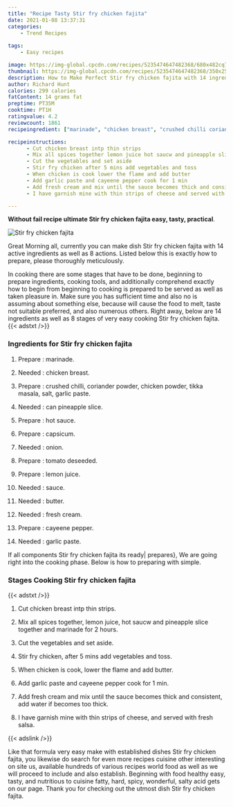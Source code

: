 ```yaml
---
title: "Recipe Tasty Stir fry chicken fajita"
date: 2021-01-08 13:37:31
categories:
    - Trend Recipes
    
tags:
    - Easy recipes

image: https://img-global.cpcdn.com/recipes/5235474647482368/680x482cq70/stir-fry-chicken-fajita-recipe-main-photo.jpg
thumbnail: https://img-global.cpcdn.com/recipes/5235474647482368/350x250cq70/stir-fry-chicken-fajita-recipe-main-photo.jpg
description: How to Make Perfect Stir fry chicken fajita with 14 ingredients and 8 stages of easy cooking.
author: Richard Hunt
calories: 299 calories
fatContent: 14 grams fat
preptime: PT35M
cooktime: PT1H
ratingvalue: 4.2
reviewcount: 1861
recipeingredient: ["marinade", "chicken breast", "crushed chilli coriander powder chicken powder tikka masala salt garlic paste", "can pineapple slice", "hot sauce", "capsicum", "onion", "tomato deseeded", "lemon juice", "sauce", "butter", "fresh cream", "cayeene pepper", "garlic paste"]

recipeinstructions: 
      - Cut chicken breast intp thin strips 
      - Mix all spices together lemon juice hot saucw and pineapple slice together and marinade for 2 hours 
      - Cut the vegetables and set aside 
      - Stir fry chicken after 5 mins add vegetables and toss 
      - When chicken is cook lower the flame and add butter 
      - Add garlic paste and cayeene pepper cook for 1 min 
      - Add fresh cream and mix until the sauce becomes thick and consistent add water if becomes too thick 
      - I have garnish mine with thin strips of cheese and served with fresh salsa

---
```




**Without fail recipe ultimate Stir fry chicken fajita easy, tasty, practical**. 


![Stir fry chicken fajita](https://img-global.cpcdn.com/recipes/5235474647482368/680x482cq70/stir-fry-chicken-fajita-recipe-main-photo.jpg "Stir fry chicken fajita")




Great Morning all, currently you can make dish Stir fry chicken fajita with 14 active ingredients as well as 8 actions. Listed below this is exactly how to prepare, please thoroughly meticulously.

In cooking there are some stages that have to be done, beginning to prepare ingredients, cooking tools, and additionally comprehend exactly how to begin from beginning to cooking is prepared to be served as well as taken pleasure in. Make sure you has sufficient time and also no is assuming about something else, because will cause the food to melt, taste not suitable preferred, and also numerous others. Right away, below are 14 ingredients as well as 8 stages of very easy cooking Stir fry chicken fajita.
{{< adstxt />}}

### Ingredients for Stir fry chicken fajita


1. Prepare  : marinade.

1. Needed  : chicken breast.

1. Prepare  : crushed chilli, coriander powder, chicken powder, tikka masala, salt, garlic paste.

1. Needed  : can pineapple slice.

1. Prepare  : hot sauce.

1. Prepare  : capsicum.

1. Needed  : onion.

1. Prepare  : tomato deseeded.

1. Prepare  : lemon juice.

1. Needed  : sauce.

1. Needed  : butter.

1. Needed  : fresh cream.

1. Prepare  : cayeene pepper.

1. Needed  : garlic paste.



If all components Stir fry chicken fajita its ready| prepares}, We are going right into the cooking phase. Below is how to preparing with simple.

### Stages Cooking Stir fry chicken fajita

{{< adstxt />}}


1. Cut chicken breast intp thin strips.



1. Mix all spices together, lemon juice, hot saucw and pineapple slice together and marinade for 2 hours.



1. Cut the vegetables and set aside.



1. Stir fry chicken, after 5 mins add vegetables and toss.



1. When chicken is cook, lower the flame and add butter.



1. Add garlic paste and cayeene pepper cook for 1 min.



1. Add fresh cream and mix until the sauce becomes thick and consistent, add water if becomes too thick.



1. I have garnish mine with thin strips of cheese, and served with fresh salsa.





{{< adslink />}}

Like that formula very easy make with established dishes Stir fry chicken fajita, you likewise do search for even more recipes cuisine other interesting on site us, available hundreds of various recipes world food as well as we will proceed to include and also establish. Beginning with food healthy easy, tasty, and nutritious to cuisine fatty, hard, spicy, wonderful, salty acid gets on our page. Thank you for checking out the utmost dish Stir fry chicken fajita.
